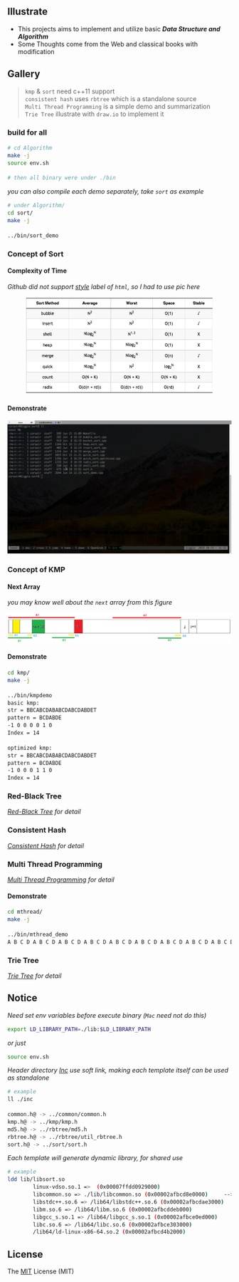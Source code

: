 ## Illustrate
- This projects aims to implement and utilize basic _**Data Structure and Algorithm**_
- Some Thoughts come from the Web and classical books with modification

## Gallery

> `kmp` & `sort` need c++11 support<br>
`consistent hash` uses `rbtree` which is a standalone source<br>
`Multi Thread Programming` is a simple demo and summarization<br>
`Trie Tree` illustrate with `draw.io` to implement it

### build for all
```bash
# cd Algorithm
make -j
source env.sh

# then all binary were under ./bin
```
_you can also compile each demo separately, take `sort` as example_

```bash
# under Algorithm/
cd sort/
make -j

../bin/sort_demo
```

### Concept of Sort
#### Complexity of Time
_Github did not support [style](./history/sort_table.md) label of `html`, so I had to use pic here_
<div align=center><img src="./res/sort_table.png" width=85%></div>

#### Demonstrate
![](./res/sortdemo.gif)

### Concept of KMP
#### Next Array
_you may know well about the `next` array from this figure_

![](./res/next.png)

#### Demonstrate
```bash
cd kmp/
make -j

../bin/kmpdemo
basic kmp:
str = BBCABCDABABCDABCDABDET
pattern = BCDABDE
-1 0 0 0 0 1 0
Index = 14

optimized kmp:
str = BBCABCDABABCDABCDABDET
pattern = BCDABDE
-1 0 0 0 1 1 0
Index = 14
```

### Red-Black Tree
_[Red-Black Tree](./rbtree) for detail_

###  Consistent Hash
_[Consistent Hash](./conhash) for detail_

### Multi Thread Programming
_[Multi Thread Programming](./mThread) for detail_

#### Demonstrate
```bash
cd mthread/
make -j

../bin/mthread_demo
A B C D A B C D A B C D A B C D A B C D A B C D A B C D A B C D A B C D A B C D
```

### Trie Tree
_[Trie Tree](./trieTree) for detail_

## Notice
_Need set env variables before execute binary (`Mac` need not do this)_

```bash
export LD_LIBRARY_PATH=./lib:$LD_LIBRARY_PATH
```
_or just_

```bash
source env.sh
```

_Header directory [Inc](./inc) use soft link, making each template itself can be used as standalone_

```bash
# example
ll ./inc

common.h@ -> ../common/common.h
kmp.h@ -> ../kmp/kmp.h
md5.h@ -> ../rbtree/md5.h
rbtree.h@ -> ../rbtree/util_rbtree.h
sort.h@ -> ../sort/sort.h
```

_Each template will generate dynamic library, for shared use_

```bash
# example
ldd lib/libsort.so
        linux-vdso.so.1 =>  (0x00007ffdd0929000)
        libcommon.so => ./lib/libcommon.so (0x00002afbcd8e0000)     --> mylib
        libstdc++.so.6 => /lib64/libstdc++.so.6 (0x00002afbcdae3000)
        libm.so.6 => /lib64/libm.so.6 (0x00002afbcddeb000)
        libgcc_s.so.1 => /lib64/libgcc_s.so.1 (0x00002afbce0ed000)
        libc.so.6 => /lib64/libc.so.6 (0x00002afbce303000)
        /lib64/ld-linux-x86-64.so.2 (0x00002afbcd4b2000)
```

## License
The [MIT](./LICENSE.txt) License (MIT)
